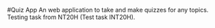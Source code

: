 #Quiz App
An web application to take and make quizzes for any topics. Testing task from NT20H (Test task INT20H).
